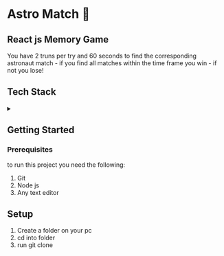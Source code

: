 # Astro Match 👾

## React js Memory Game

You have 2 truns per try and 60 seconds to find the corresponding astronaut match - if you find all matches within the time frame you win - if not you lose!


## Tech Stack
<details>
<summary></summary>
<br>
  
* Html
* Css
* Javascript
* React

</details>

## Getting Started

### Prerequisites

to run this project you need the following:

1. Git 
2. Node js
3. Any text editor 

## Setup

1. Create a folder on your pc
2. cd into folder
3. run git clone 


